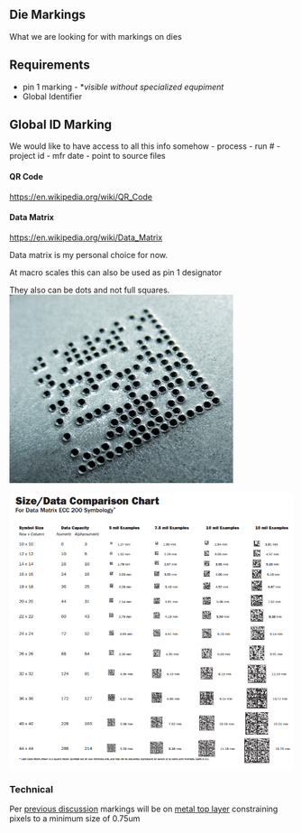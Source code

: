 ## Die Markings
What we are looking for with markings on dies

## Requirements
- pin 1 marking - **visible without specialized equpiment*
- Global Identifier
    
## Global ID Marking
We would like to have access to all this info somehow
    - process
    - run #
    - project id
    - mfr date
    - point to source files

#### QR Code 
https://en.wikipedia.org/wiki/QR_Code

#### Data Matrix
https://en.wikipedia.org/wiki/Data_Matrix

Data matrix is my personal choice for now. 

At macro scales this can also be used as pin 1 designator


They also can be dots and not full squares.  
![](./pics/matrix.png)

![](./pics/Data-Matrix-Size_Data-comparison-chart.png)


### Technical

Per [previous discussion](https://github.com/wafer-space/reticle-stitcher/issues/1) markings will be on [metal top layer](https://gf180mcu-pdk.readthedocs.io/en/latest/physical_verification/design_manual/drm_07_16.html) constraining pixels to a minimum size of 0.75um


